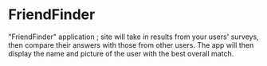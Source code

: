 # FriendFinder
"FriendFinder" application ; site will take in results from your users' surveys, then compare their answers with those from other users. The app will then display the name and picture of the user with the best overall match.
